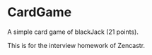 # CardGame
A simple card game of blackJack (21 points).

This is for the interview homework of Zencastr.
